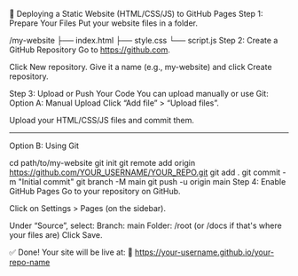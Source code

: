 🚀 Deploying a Static Website (HTML/CSS/JS) to GitHub Pages
Step 1: Prepare Your Files
Put your website files in a folder.

/my-website
  ├── index.html
  ├── style.css
  └── script.js
Step 2: Create a GitHub Repository
Go to https://github.com.

Click New repository.
Give it a name (e.g., my-website) and click Create repository.

Step 3: Upload or Push Your Code
You can upload manually or use Git:
Option A: Manual Upload
Click “Add file” > “Upload files”.

Upload your HTML/CSS/JS files and commit them.

-----------------------------------------------------------------------------------------------------------------------

Option B: Using Git

cd path/to/my-website
git init
git remote add origin https://github.com/YOUR_USERNAME/YOUR_REPO.git
git add .
git commit -m "Initial commit"
git branch -M main
git push -u origin main
Step 4: Enable GitHub Pages
Go to your repository on GitHub.

Click on Settings > Pages (on the sidebar).

Under “Source”, select:
Branch: main
Folder: /root (or /docs if that's where your files are)
Click Save.

✅ Done!
Your site will be live at:
📡 https://your-username.github.io/your-repo-name

